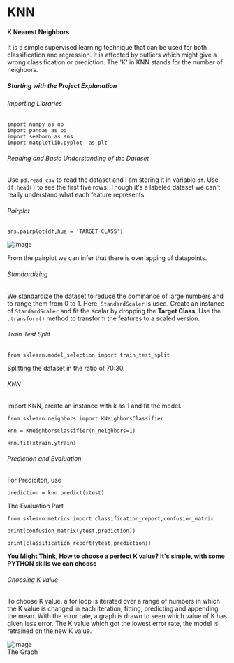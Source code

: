 # KNN

#### K Nearest Neighbors

It is a simple supervised learning technique that can be used for both classification and regression. It is affected by
outliers which might give a wrong classification or prediction. The 'K' in KNN stands for the number of neighbors.

##### Starting with the Project Explanation

###### Importing Libraries

`import numpy as np`
<br>
`import pandas as pd`
<br>
`import seaborn as sns`
<br>
`import matplotlib.pyplot  as plt`
<br>

###### Reading and Basic Understanding of the Dataset

Use  `pd.read_csv` to read the dataset and I am storing it in variable `df`. Use `df.head()` to see the first five rows. Though it's a labeled dataset we can't really
understand what each feature represents.

###### Pairplot

`sns.pairplot(df,hue = 'TARGET CLASS')`

![image](https://user-images.githubusercontent.com/78351203/124530369-05aabb80-de2a-11eb-9803-be9c1e6d6545.png)

From the pairplot we can infer that there is overlapping of datapoints.

###### Standardizing

We standardize the dataset to reduce the dominance of large numbers and to range them from 0 to 1. Here, `StandardScaler` is used.
Create an instance of `StandardScaler` and fit the scalar by dropping the **Target Class**. Use the `.transform()` method to transform the features to a scaled version.

###### Train Test Split

`from sklearn.model_selection import train_test_split`

Splitting the dataset in the ratio of 70:30.

###### KNN

Import KNN, create an instance with k as 1 and fit the model.

`from sklearn.neighbors import KNeighborsClassifier`<br>

`knn = KNeighborsClassifier(n_neighbors=1)`<br>

`knn.fit(xtrain,ytrain)`<br>

###### Prediction and Evaluation

For Prediciton, use

`prediction = knn.predict(xtest)`

The Evaluation Part

`from sklearn.metrics import classification_report,confusion_matrix`<br>

`print(confusion_matrix(ytest,prediction))`<br>

`print(classification_report(ytest,prediction))`<br>

**You Might Think, How to choose a perfect K value? It's simple, with some PYTHON skills we can choose**

###### Choosing K value 

To choose K value, a for loop is iterated over a range of numbers in which the K value is changed in each iteration, fitting, predicting and appending the mean.
With the error rate, a graph is drawn to seen which value of K has given less error. The K value which got the lowest error rate, the model is retrained on the new K value.

![image](https://user-images.githubusercontent.com/78351203/124532377-07767e00-de2e-11eb-9a65-c5c0e82b4e8d.png)
<br>The Graph


